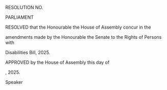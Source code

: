 RESOLUTION NO.

PARLIAMENT

RESOLVED that the Honourable the House of Assembly concur in the

amendments  made  by  the  Honourable  the  Senate  to  the  Rights  of  Persons  with

Disabilities Bill, 2025.

APPROVED  by  the  House  of  Assembly  this                                  day  of

, 2025.

Speaker

